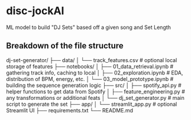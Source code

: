 # disc-jockAI
ML model to build "DJ Sets" based off a given song and Set Length


## Breakdown of the file structure
dj-set-generator/
├── data/
│   └── track_features.csv        # optional local storage of features
├── notebooks/
│   ├── 01_data_retrieval.ipynb   # gathering track info, caching to local
│   ├── 02_exploration.ipynb      # EDA, distribution of BPM, energy, etc.
│   └── 03_model_prototype.ipynb  # building the sequence generation logic
├── src/
│   ├── spotify_api.py            # helper functions to get data from Spotify
│   ├── feature_engineering.py    # any transformations or additional feats
│   └── dj_set_generator.py       # main script to generate the set
├── app/ 
│   └── streamlit_app.py          # optional Streamlit UI
├── requirements.txt
└── README.md
